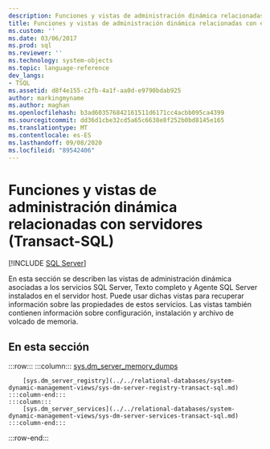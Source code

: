```yaml
---
description: Funciones y vistas de administración dinámica relacionadas con servidores (Transact-SQL)
title: Funciones y vistas de administración dinámica relacionadas con el servidor (Transact-SQL) | Microsoft Docs
ms.custom: ''
ms.date: 03/06/2017
ms.prod: sql
ms.reviewer: ''
ms.technology: system-objects
ms.topic: language-reference
dev_langs:
- TSQL
ms.assetid: d8f4e155-c2fb-4a1f-aa0d-e9790bdab925
author: markingmyname
ms.author: maghan
ms.openlocfilehash: b3ad603576842161511d6171cc4acbb095ca4399
ms.sourcegitcommit: dd36d1cbe32cd5a65c6638e8f252b0bd8145e165
ms.translationtype: MT
ms.contentlocale: es-ES
ms.lasthandoff: 09/08/2020
ms.locfileid: "89542406"
---
```

# <a name="server-related-dynamic-management-views-and-functions-transact-sql"></a>Funciones y vistas de administración dinámica relacionadas con servidores (Transact-SQL)
[!INCLUDE [SQL Server](../../includes/applies-to-version/sqlserver.md)]

  En esta sección se describen las vistas de administración dinámica asociadas a los servicios SQL Server, Texto completo y Agente SQL Server instalados en el servidor host. Puede usar dichas vistas para recuperar información sobre las propiedades de estos servicios. Las vistas también contienen información sobre configuración, instalación y archivo de volcado de memoria.  
  
## <a name="in-this-section"></a>En esta sección  

:::row:::
    :::column:::
        [sys.dm_server_memory_dumps](../../relational-databases/system-dynamic-management-views/sys-dm-server-memory-dumps-transact-sql.md)

        [sys.dm_server_registry](../../relational-databases/system-dynamic-management-views/sys-dm-server-registry-transact-sql.md)
    :::column-end:::
    :::column:::
        [sys.dm_server_services](../../relational-databases/system-dynamic-management-views/sys-dm-server-services-transact-sql.md)
    :::column-end:::
:::row-end:::

